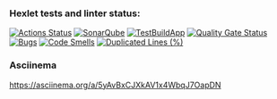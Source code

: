 ### Hexlet tests and linter status:
[![Actions Status](https://github.com/Lirk133/java-project-71/actions/workflows/hexlet-check.yml/badge.svg)](https://github.com/Lirk133/java-project-71/actions)
[![SonarQube](https://github.com/Lirk133/java-project-71/actions/workflows/build.yml/badge.svg)](https://github.com/Lirk133/java-project-71/actions/workflows/build.yml)
[![TestBuildApp](https://github.com/Lirk133/java-project-71/actions/workflows/build-run.yml/badge.svg)](https://github.com/Lirk133/java-project-71/actions/workflows/build-run.yml)
[![Quality Gate Status](https://sonarcloud.io/api/project_badges/measure?project=Lirk133_java-project-71&metric=alert_status)](https://sonarcloud.io/summary/new_code?id=Lirk133_java-project-71)
[![Bugs](https://sonarcloud.io/api/project_badges/measure?project=Lirk133_java-project-71&metric=bugs)](https://sonarcloud.io/summary/new_code?id=Lirk133_java-project-71)
[![Code Smells](https://sonarcloud.io/api/project_badges/measure?project=Lirk133_java-project-71&metric=code_smells)](https://sonarcloud.io/summary/new_code?id=Lirk133_java-project-71)
[![Duplicated Lines (%)](https://sonarcloud.io/api/project_badges/measure?project=Lirk133_java-project-71&metric=duplicated_lines_density)](https://sonarcloud.io/summary/new_code?id=Lirk133_java-project-71)



### Asciinema
https://asciinema.org/a/5yAvBxCJXkAV1x4WbqJ7OapDN
